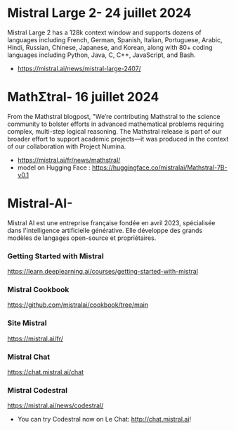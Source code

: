 # Mistral Large 2- 24 juillet 2024 
Mistral Large 2 has a 128k context window and supports dozens of languages including French, German, Spanish, Italian, Portuguese, Arabic, Hindi, Russian, Chinese, Japanese, and Korean, along with 80+ coding languages including Python, Java, C, C++, JavaScript, and Bash.
- https://mistral.ai/news/mistral-large-2407/

# MathΣtral- 16 juillet 2024 
From the Mathstral blogpost, "We’re contributing Mathstral to the science community to bolster efforts in advanced mathematical problems requiring complex, multi-step logical reasoning. The Mathstral release is part of our broader effort to support academic projects—it was produced in the context of our collaboration with Project Numina.
- https://mistral.ai/fr/news/mathstral/
- model on Hugging Face : https://huggingface.co/mistralai/Mathstral-7B-v0.1

# Mistral-AI-
Mistral AI est une entreprise française fondée en avril 2023, spécialisée dans l'intelligence artificielle générative. Elle développe des grands modèles de langages open-source et propriétaires.

### Getting Started with Mistral 
https://learn.deeplearning.ai/courses/getting-started-with-mistral

### Mistral Cookbook 
https://github.com/mistralai/cookbook/tree/main

### Site Mistral 
https://mistral.ai/fr/

### Mistral Chat 
https://chat.mistral.ai/chat

### Mistral Codestral 
https://mistral.ai/news/codestral/
- You can try Codestral now on Le Chat: http://chat.mistral.ai!
 
